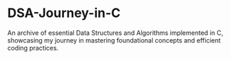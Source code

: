 # DSA-Journey-in-C
An archive of essential Data Structures and Algorithms implemented in C, showcasing my journey in mastering foundational concepts and efficient coding practices.

